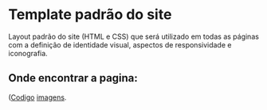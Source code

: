 # Template padrão do site

Layout padrão do site (HTML e CSS) que será utilizado em todas as páginas com a definição de identidade visual, aspectos de responsividade e iconografia.

## Onde encontrar a pagina:
([Codigo](https://github.com/ICEI-PUC-Minas-PCO-SI/pco-si-2023-1-p1-proj-web-t2-g1/tree/main/src) [imagens]([https://github.com/ICEI-PUC-Minas-PCO-SI/pco-si-2023-1-p1-proj-web-t2-g1/tree/main/src](https://github.com/ICEI-PUC-Minas-PCO-SI/pco-si-2023-1-p1-proj-web-t2-g1/tree/main/src/images)).
